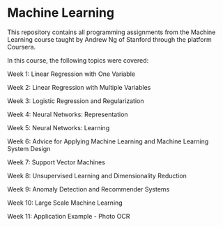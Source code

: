 # Machine Learning
This repository contains all programming assignments from the Machine Learning course taught by Andrew Ng of Stanford through the platform Coursera. 

In this course, the following topics were covered:

Week 1: Linear Regression with One Variable

Week 2: Linear Regression with Multiple Variables

Week 3: Logistic Regression and Regularization

Week 4: Neural Networks: Representation

Week 5: Neural Networks: Learning

Week 6: Advice for Applying Machine Learning and Machine Learning System Design

Week 7: Support Vector Machines

Week 8: Unsupervised Learning and Dimensionality Reduction

Week 9: Anomaly Detection and Recommender Systems

Week 10: Large Scale Machine Learning

Week 11: Application Example - Photo OCR


